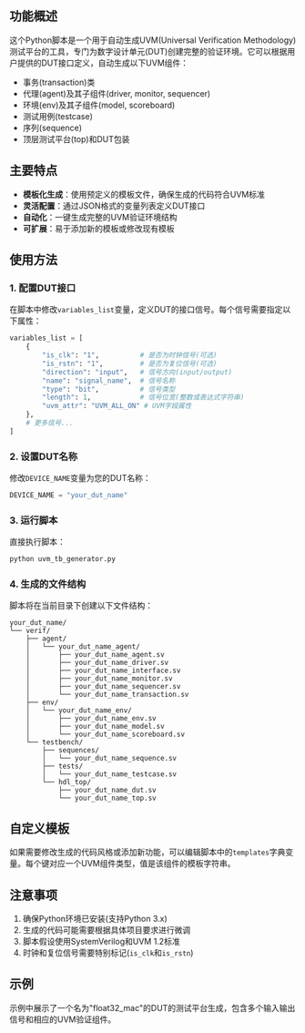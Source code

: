 
## 功能概述

这个Python脚本是一个用于自动生成UVM(Universal Verification Methodology)测试平台的工具，专门为数字设计单元(DUT)创建完整的验证环境。它可以根据用户提供的DUT接口定义，自动生成以下UVM组件：

- 事务(transaction)类
- 代理(agent)及其子组件(driver, monitor, sequencer)
- 环境(env)及其子组件(model, scoreboard)
- 测试用例(testcase)
- 序列(sequence)
- 顶层测试平台(top)和DUT包装

## 主要特点

- **模板化生成**：使用预定义的模板文件，确保生成的代码符合UVM标准
- **灵活配置**：通过JSON格式的变量列表定义DUT接口
- **自动化**：一键生成完整的UVM验证环境结构
- **可扩展**：易于添加新的模板或修改现有模板

## 使用方法

### 1. 配置DUT接口

在脚本中修改`variables_list`变量，定义DUT的接口信号。每个信号需要指定以下属性：

```python
variables_list = [
    {
        "is_clk": "1",          # 是否为时钟信号(可选)
        "is_rstn": "1",         # 是否为复位信号(可选)
        "direction": "input",   # 信号方向(input/output)
        "name": "signal_name",  # 信号名称
        "type": "bit",          # 信号类型
        "length": 1,            # 信号位宽(整数或表达式字符串)
        "uvm_attr": "UVM_ALL_ON" # UVM字段属性
    },
    # 更多信号...
]
```

### 2. 设置DUT名称

修改`DEVICE_NAME`变量为您的DUT名称：

```python
DEVICE_NAME = "your_dut_name"
```

### 3. 运行脚本

直接执行脚本：

```bash
python uvm_tb_generator.py
```

### 4. 生成的文件结构

脚本将在当前目录下创建以下文件结构：

```
your_dut_name/
└── verif/
    ├── agent/
    │   └── your_dut_name_agent/
    │       ├── your_dut_name_agent.sv
    │       ├── your_dut_name_driver.sv
    │       ├── your_dut_name_interface.sv
    │       ├── your_dut_name_monitor.sv
    │       ├── your_dut_name_sequencer.sv
    │       └── your_dut_name_transaction.sv
    ├── env/
    │   └── your_dut_name_env/
    │       ├── your_dut_name_env.sv
    │       ├── your_dut_name_model.sv
    │       └── your_dut_name_scoreboard.sv
    └── testbench/
        ├── sequences/
        │   └── your_dut_name_sequence.sv
        ├── tests/
        │   └── your_dut_name_testcase.sv
        └── hdl_top/
            ├── your_dut_name_dut.sv
            └── your_dut_name_top.sv
```

## 自定义模板

如果需要修改生成的代码风格或添加新功能，可以编辑脚本中的`templates`字典变量。每个键对应一个UVM组件类型，值是该组件的模板字符串。

## 注意事项

1. 确保Python环境已安装(支持Python 3.x)
2. 生成的代码可能需要根据具体项目要求进行微调
3. 脚本假设使用SystemVerilog和UVM 1.2标准
4. 时钟和复位信号需要特别标记(`is_clk`和`is_rstn`)

## 示例

示例中展示了一个名为"float32_mac"的DUT的测试平台生成，包含多个输入输出信号和相应的UVM验证组件。